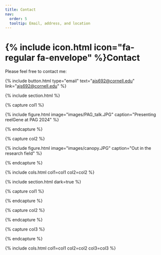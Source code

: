 ```yaml
---
title: Contact
nav:
  order: 5
  tooltip: Email, address, and location
---
```


# {% include icon.html icon="fa-regular fa-envelope" %}Contact

Please feel free to contact me:

{%
  include button.html
  type="email"
  text="ajs692@cornell.edu"
  link="ajs692@cornell.edu"
%}

{% include section.html %}

{% capture col1 %}

{%
  include figure.html
  image="images/PAG_talk.JPG"
  caption="Presenting reelGene at PAG 2024"
%}

{% endcapture %}

{% capture col2 %}

{%
  include figure.html
  image="images/canopy.JPG"
  caption="Out in the research field"
%}

{% endcapture %}

{% include cols.html col1=col1 col2=col2 %}

{% include section.html dark=true %}

{% capture col1 %}

{% endcapture %}

{% capture col2 %}

{% endcapture %}

{% capture col3 %}

{% endcapture %}

{% include cols.html col1=col1 col2=col2 col3=col3 %}
